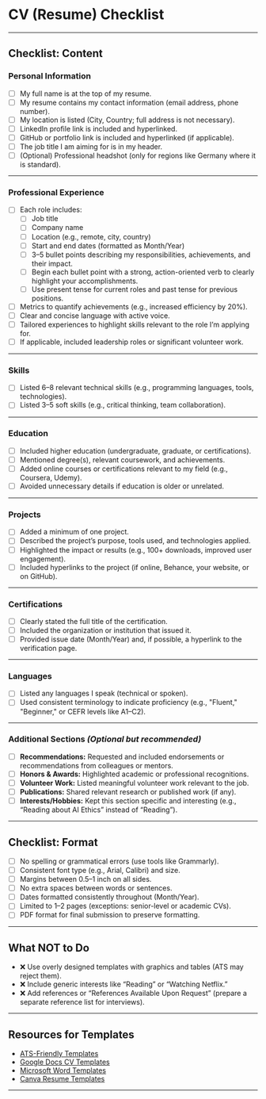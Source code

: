 # CV (Resume) Checklist

---

## **Checklist: Content**

### **Personal Information**
- [ ] My full name is at the top of my resume.
- [ ] My resume contains my contact information (email address, phone number).
- [ ] My location is listed (City, Country; full address is not necessary).
- [ ] LinkedIn profile link is included and hyperlinked.
- [ ] GitHub or portfolio link is included and hyperlinked (if applicable).
- [ ] The job title I am aiming for is in my header.
- [ ] (Optional) Professional headshot (only for regions like Germany where it is standard).

---

### **Professional Experience**
- [ ] Each role includes:
  - [ ] Job title
  - [ ] Company name
  - [ ] Location (e.g., remote, city, country)
  - [ ] Start and end dates (formatted as Month/Year)
  - [ ] 3–5 bullet points describing my responsibilities, achievements, and their impact.
  - [ ] Begin each bullet point with a strong, action-oriented verb to clearly highlight your accomplishments.
  - [ ] Use present tense for current roles and past tense for previous positions.
- [ ] Metrics to quantify achievements (e.g., increased efficiency by 20%).
- [ ] Clear and concise language with active voice.
- [ ] Tailored experiences to highlight skills relevant to the role I’m applying for.
- [ ] If applicable, included leadership roles or significant volunteer work.

---

### **Skills**
- [ ] Listed 6–8 relevant technical skills (e.g., programming languages, tools, technologies).
- [ ] Listed 3–5 soft skills (e.g., critical thinking, team collaboration).

---

### **Education**
- [ ] Included higher education (undergraduate, graduate, or certifications).
- [ ] Mentioned degree(s), relevant coursework, and achievements.
- [ ] Added online courses or certifications relevant to my field (e.g., Coursera, Udemy).
- [ ] Avoided unnecessary details if education is older or unrelated.

---

### **Projects**
- [ ] Added a minimum of one project.
- [ ] Described the project’s purpose, tools used, and technologies applied.
- [ ] Highlighted the impact or results (e.g., 100+ downloads, improved user engagement).
- [ ] Included hyperlinks to the project (if online, Behance, your website, or on GitHub).

---

### **Certifications**
- [ ] Clearly stated the full title of the certification.
- [ ] Included the organization or institution that issued it.
- [ ] Provided issue date (Month/Year) and, if possible, a hyperlink to the verification page.

---

### **Languages**
- [ ] Listed any languages I speak (technical or spoken).
- [ ] Used consistent terminology to indicate proficiency (e.g., "Fluent," "Beginner," or CEFR levels like A1–C2).

---

### **Additional Sections** *(Optional but recommended)*
- [ ] **Recommendations:** Requested and included endorsements or recommendations from colleagues or mentors.
- [ ] **Honors & Awards:** Highlighted academic or professional recognitions.
- [ ] **Volunteer Work:** Listed meaningful volunteer work relevant to the job.
- [ ] **Publications:** Shared relevant research or published work (if any).
- [ ] **Interests/Hobbies:** Kept this section specific and interesting (e.g., “Reading about AI Ethics” instead of “Reading”).

---

## **Checklist: Format**
- [ ] No spelling or grammatical errors (use tools like Grammarly).
- [ ] Consistent font type (e.g., Arial, Calibri) and size.
- [ ] Margins between 0.5–1 inch on all sides.
- [ ] No extra spaces between words or sentences.
- [ ] Dates formatted consistently throughout (Month/Year).
- [ ] Limited to 1–2 pages (exceptions: senior-level or academic CVs).
- [ ] PDF format for final submission to preserve formatting.

---

## **What NOT to Do**
- ❌ Use overly designed templates with graphics and tables (ATS may reject them).
- ❌ Include generic interests like “Reading” or “Watching Netflix.”
- ❌ Add references or “References Available Upon Request” (prepare a separate reference list for interviews).

---

## **Resources for Templates**
- [ATS-Friendly Templates](https://resume.io/resume-templates/ats)
- [Google Docs CV Templates](https://drive.google.com/drive/u/0/folders/1DHYI6GbdhxpLGHd18QKEClhtrcd8NqY_)
- [Microsoft Word Templates](https://create.microsoft.com/en-us/templates/ats-resumes)
- [Canva Resume Templates](https://www.canva.com/resumes/templates/)

---
